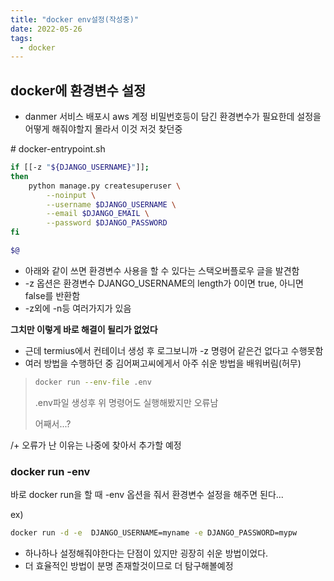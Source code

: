 ```yaml
---
title: "docker env설정(작성중)"
date: 2022-05-26
tags:
  - docker
---
```




## docker에 환경변수 설정



* danmer 서비스 배포시 aws 계정 비밀번호등이 담긴 환경변수가 필요한데 설정을 어떻게 해줘야할지 몰라서 이것 저것 찾던중



\# docker-entrypoint.sh

```bash
if [[-z "${DJANGO_USERNAME}"]];
then
    python manage.py createsuperuser \
        --noinput \
        --username $DJANGO_USERNAME \
        --email $DJANGO_EMAIL \
        --password $DJANGO_PASSWORD
fi

$@

```

* 아래와 같이 쓰면 환경변수 사용을 할 수 있다는 스택오버플로우 글을 발견함
*  -z 옵션은 환경변수 DJANGO_USERNAME의 length가 0이면 true, 아니면 false를 반환함
  * -z외에 -n등 여러가지가 있음



**그치만 이렇게 바로 해결이 될리가 없었다**

* 근데 termius에서 컨테이너 생성 후 로그보니까 -z 명령어 같은건 없다고 수행못함
* 여러 방법을 수행하던 중 김어쩌고씨에게서 아주 쉬운 방법을 배워버림(허무)

> ```bash
> docker run --env-file .env 
> ```
>
> .env파일 생성후 위 명령어도 실행해봤지만 오류남
>
> 어째서...?

/+ 오류가 난 이유는 나중에 찾아서 추가할 예정



### docker run -env

바로 docker run을 할 때 -env 옵션을 줘서 환경변수 설정을 해주면 된다...

ex)

```bash
docker run -d -e  DJANGO_USERNAME=myname -e DJANGO_PASSWORD=mypw
```

* 하나하나 설정해줘야한다는 단점이 있지만 굉장히 쉬운 방법이었다.
* 더 효율적인 방법이 분명 존재할것이므로 더 탐구해볼예정